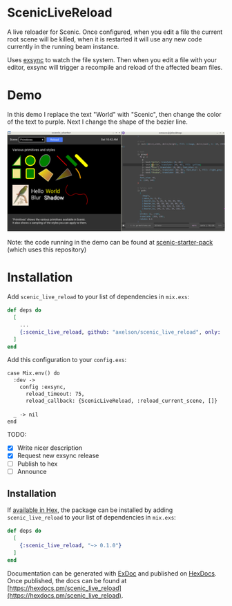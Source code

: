 # ScenicLiveReload

A live reloader for Scenic. Once configured, when you edit a file the current
root scene will be killed, when it is restarted it will use any new code
currently in the running beam instance.

Uses [exsync](https://github.com/falood/exsync) to watch the file system. Then
when you edit a file with your editor, exsync will trigger a recompile and
reload of the affected beam files.

# Demo

In this demo I replace the text "World" with "Scenic", then change the color of
the text to purple. Next I change the shape of the bezier line.

[![Screencast Demo](./demo.gif)](https://raw.githubusercontent.com/axelson/scenic-starter-pack/master/demo.gif)

Note: the code running in the demo can be found at
[scenic-starter-pack](https://github.com/axelson/scenic-starter-pack) (which
uses this repository)

# Installation

Add `scenic_live_reload` to your list of dependencies in `mix.exs`:

```elixir
def deps do
  [
    ...
    {:scenic_live_reload, github: "axelson/scenic_live_reload", only: :dev},
  ]
end
```

Add this configuration to your `config.exs`:
```
case Mix.env() do
  :dev ->
    config :exsync,
      reload_timeout: 75,
      reload_callback: {ScenicLiveReload, :reload_current_scene, []}

  _ -> nil
end
```

TODO:
- [x] Write nicer description
- [x] Request new exsync release
- [ ] Publish to hex
- [ ] Announce

## Installation

If [available in Hex](https://hex.pm/docs/publish), the package can be installed
by adding `scenic_live_reload` to your list of dependencies in `mix.exs`:

```elixir
def deps do
  [
    {:scenic_live_reload, "~> 0.1.0"}
  ]
end
```

Documentation can be generated with [ExDoc](https://github.com/elixir-lang/ex_doc)
and published on [HexDocs](https://hexdocs.pm). Once published, the docs can
be found at [https://hexdocs.pm/scenic_live_reload](https://hexdocs.pm/scenic_live_reload).


